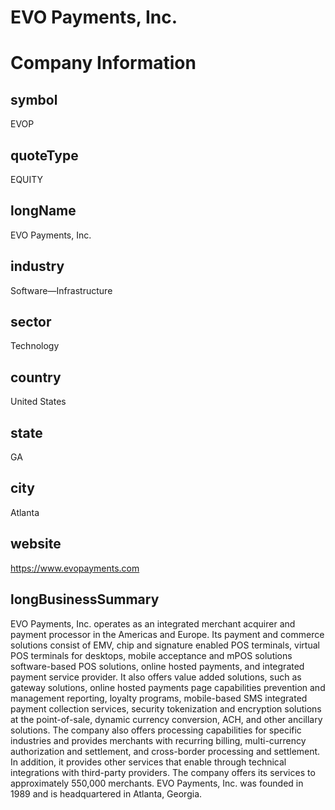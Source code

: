 
EVO Payments, Inc.
==================

# Company Information

## symbol


EVOP


## quoteType


EQUITY


## longName


EVO Payments, Inc.


## industry


Software—Infrastructure


## sector


Technology


## country


United States


## state


GA


## city


Atlanta


## website


https://www.evopayments.com


## longBusinessSummary


EVO Payments, Inc. operates as an integrated merchant acquirer and payment processor in the Americas and Europe. Its payment and commerce solutions consist of EMV, chip and signature enabled POS terminals, virtual POS terminals for desktops, mobile acceptance and mPOS solutions software-based POS solutions, online hosted payments, and integrated payment service provider. It also offers value added solutions, such as gateway solutions, online hosted payments page capabilities prevention and management reporting, loyalty programs, mobile-based SMS integrated payment collection services, security tokenization and encryption solutions at the point-of-sale, dynamic currency conversion, ACH, and other ancillary solutions. The company also offers processing capabilities for specific industries and provides merchants with recurring billing, multi-currency authorization and settlement, and cross-border processing and settlement. In addition, it provides other services that enable through technical integrations with third-party providers. The company offers its services to approximately 550,000 merchants. EVO Payments, Inc. was founded in 1989 and is headquartered in Atlanta, Georgia.

